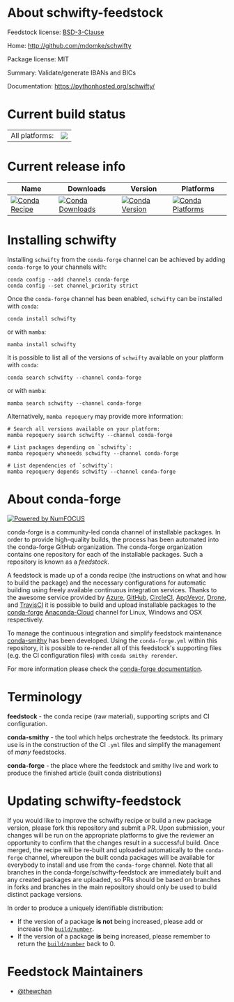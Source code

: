 About schwifty-feedstock
========================

Feedstock license: [BSD-3-Clause](https://github.com/conda-forge/schwifty-feedstock/blob/main/LICENSE.txt)

Home: http://github.com/mdomke/schwifty

Package license: MIT

Summary: Validate/generate IBANs and BICs

Documentation: https://pythonhosted.org/schwifty/

Current build status
====================


<table><tr><td>All platforms:</td>
    <td>
      <a href="https://dev.azure.com/conda-forge/feedstock-builds/_build/latest?definitionId=14172&branchName=main">
        <img src="https://dev.azure.com/conda-forge/feedstock-builds/_apis/build/status/schwifty-feedstock?branchName=main">
      </a>
    </td>
  </tr>
</table>

Current release info
====================

| Name | Downloads | Version | Platforms |
| --- | --- | --- | --- |
| [![Conda Recipe](https://img.shields.io/badge/recipe-schwifty-green.svg)](https://anaconda.org/conda-forge/schwifty) | [![Conda Downloads](https://img.shields.io/conda/dn/conda-forge/schwifty.svg)](https://anaconda.org/conda-forge/schwifty) | [![Conda Version](https://img.shields.io/conda/vn/conda-forge/schwifty.svg)](https://anaconda.org/conda-forge/schwifty) | [![Conda Platforms](https://img.shields.io/conda/pn/conda-forge/schwifty.svg)](https://anaconda.org/conda-forge/schwifty) |

Installing schwifty
===================

Installing `schwifty` from the `conda-forge` channel can be achieved by adding `conda-forge` to your channels with:

```
conda config --add channels conda-forge
conda config --set channel_priority strict
```

Once the `conda-forge` channel has been enabled, `schwifty` can be installed with `conda`:

```
conda install schwifty
```

or with `mamba`:

```
mamba install schwifty
```

It is possible to list all of the versions of `schwifty` available on your platform with `conda`:

```
conda search schwifty --channel conda-forge
```

or with `mamba`:

```
mamba search schwifty --channel conda-forge
```

Alternatively, `mamba repoquery` may provide more information:

```
# Search all versions available on your platform:
mamba repoquery search schwifty --channel conda-forge

# List packages depending on `schwifty`:
mamba repoquery whoneeds schwifty --channel conda-forge

# List dependencies of `schwifty`:
mamba repoquery depends schwifty --channel conda-forge
```


About conda-forge
=================

[![Powered by
NumFOCUS](https://img.shields.io/badge/powered%20by-NumFOCUS-orange.svg?style=flat&colorA=E1523D&colorB=007D8A)](https://numfocus.org)

conda-forge is a community-led conda channel of installable packages.
In order to provide high-quality builds, the process has been automated into the
conda-forge GitHub organization. The conda-forge organization contains one repository
for each of the installable packages. Such a repository is known as a *feedstock*.

A feedstock is made up of a conda recipe (the instructions on what and how to build
the package) and the necessary configurations for automatic building using freely
available continuous integration services. Thanks to the awesome service provided by
[Azure](https://azure.microsoft.com/en-us/services/devops/), [GitHub](https://github.com/),
[CircleCI](https://circleci.com/), [AppVeyor](https://www.appveyor.com/),
[Drone](https://cloud.drone.io/welcome), and [TravisCI](https://travis-ci.com/)
it is possible to build and upload installable packages to the
[conda-forge](https://anaconda.org/conda-forge) [Anaconda-Cloud](https://anaconda.org/)
channel for Linux, Windows and OSX respectively.

To manage the continuous integration and simplify feedstock maintenance
[conda-smithy](https://github.com/conda-forge/conda-smithy) has been developed.
Using the ``conda-forge.yml`` within this repository, it is possible to re-render all of
this feedstock's supporting files (e.g. the CI configuration files) with ``conda smithy rerender``.

For more information please check the [conda-forge documentation](https://conda-forge.org/docs/).

Terminology
===========

**feedstock** - the conda recipe (raw material), supporting scripts and CI configuration.

**conda-smithy** - the tool which helps orchestrate the feedstock.
                   Its primary use is in the construction of the CI ``.yml`` files
                   and simplify the management of *many* feedstocks.

**conda-forge** - the place where the feedstock and smithy live and work to
                  produce the finished article (built conda distributions)


Updating schwifty-feedstock
===========================

If you would like to improve the schwifty recipe or build a new
package version, please fork this repository and submit a PR. Upon submission,
your changes will be run on the appropriate platforms to give the reviewer an
opportunity to confirm that the changes result in a successful build. Once
merged, the recipe will be re-built and uploaded automatically to the
`conda-forge` channel, whereupon the built conda packages will be available for
everybody to install and use from the `conda-forge` channel.
Note that all branches in the conda-forge/schwifty-feedstock are
immediately built and any created packages are uploaded, so PRs should be based
on branches in forks and branches in the main repository should only be used to
build distinct package versions.

In order to produce a uniquely identifiable distribution:
 * If the version of a package **is not** being increased, please add or increase
   the [``build/number``](https://docs.conda.io/projects/conda-build/en/latest/resources/define-metadata.html#build-number-and-string).
 * If the version of a package **is** being increased, please remember to return
   the [``build/number``](https://docs.conda.io/projects/conda-build/en/latest/resources/define-metadata.html#build-number-and-string)
   back to 0.

Feedstock Maintainers
=====================

* [@thewchan](https://github.com/thewchan/)

